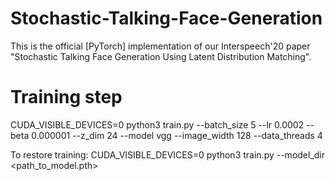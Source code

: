 # Stochastic-Talking-Face-Generation
This is the official [PyTorch] implementation of our Interspeech'20 paper "Stochastic Talking Face Generation Using Latent Distribution Matching".

# Training step
CUDA_VISIBLE_DEVICES=0 python3 train.py --batch_size 5 --lr 0.0002 --beta 0.000001 --z_dim 24 --model vgg --image_width 128 --data_threads 4

To restore training:
CUDA_VISIBLE_DEVICES=0 python3 train.py --model_dir <path_to_model.pth>


